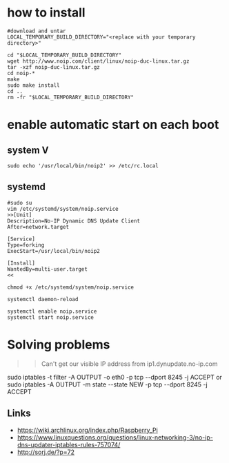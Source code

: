 # how to install

```
#download and untar
LOCAL_TEMPORARY_BUILD_DIRECTORY="<replace with your temporary directory>"

cd "$LOCAL_TEMPORARY_BUILD_DIRECTORY"
wget http://www.noip.com/client/linux/noip-duc-linux.tar.gz
tar -xzf noip-duc-linux.tar.gz
cd noip-*
make
sudo make install
cd ..
rm -fr "$LOCAL_TEMPORARY_BUILD_DIRECTORY"
```

# enable automatic start on each boot

## system V

```
sudo echo '/usr/local/bin/noip2' >> /etc/rc.local
```

## systemd

```
#sudo su
vim /etc/systemd/system/noip.service
>>[Unit]
Description=No-IP Dynamic DNS Update Client
After=network.target

[Service]
Type=forking
ExecStart=/usr/local/bin/noip2

[Install]
WantedBy=multi-user.target
<<

chmod +x /etc/systemd/system/noip.service

systemctl daemon-reload

systemctl enable noip.service
systemctl start noip.service
```

# Solving problems

>>Can't get our visible IP address from ip1.dynupdate.no-ip.com

sudo iptables -t filter -A OUTPUT -o eth0 -p tcp --dport 8245 -j ACCEPT
or
sudo iptables -A OUTPUT -m state --state NEW -p tcp --dport 8245 -j ACCEPT

## Links

* https://wiki.archlinux.org/index.php/Raspberry_Pi
* https://www.linuxquestions.org/questions/linux-networking-3/no-ip-dns-updater-iptables-rules-757074/
* http://sorj.de/?p=72
